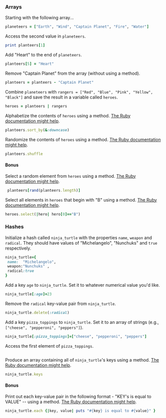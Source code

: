 ### Arrays

Starting with the following array...

```rb
planeteers = ["Earth", "Wind", "Captain Planet", "Fire", "Water"]
```

Access the second value in `planeteers`.

```rb
print planteers[1]
```

Add "Heart" to the end of `planeteers`.

```rb
planteers[5] = "Heart"
```

Remove "Captain Planet" from the array (without using a method).

```rb
planteers = planteers - "Captain Planet"
```

Combine `planeteers` with `rangers = ["Red", "Blue", "Pink", "Yellow", "Black"]` and save the result in a variable called `heroes`.

```rb
heroes = planteers | rangers
```

Alphabetize the contents of `heroes` using a method. [The Ruby documentation might help](http://ruby-doc.org/core-2.6.1/Array.html).

```rb
planteers.sort_by(&:downcase)
```

Randomize the contents of `heroes` using a method. [The Ruby documentation might help](http://ruby-doc.org/core-2.6.1/Array.html).

```rb
planteers.shuffle
```

#### Bonus

Select a random element from `heroes` using a method. [The Ruby documentation might help](http://ruby-doc.org/core-2.6.1/Array.html).

```rb
 planteers[rand(planteers.length)]
```

Select all elements in `heroes` that begin with "B" using a method. [The Ruby documentation might help](http://ruby-doc.org/core-2.6.1/Array.html).

```rb
heroes.select(|hero| hero[0]=="B")
```

### Hashes

Initialize a hash called `ninja_turtle` with the properties `name`, `weapon` and `radical`. They should have values of "Michelangelo", "Nunchuks" and `true` respectively.

```rb
ninja_turtle={
 name:  "Michelangelo",
 weapon:"Nunchuks" ,
 radical:true
}
```

Add a key `age` to `ninja_turtle`. Set it to whatever numerical value you'd like.

```rb
ninja_turtle[:age]=23
```

Remove the `radical` key-value pair from `ninja_turtle`.

```rb
ninja_turtle.delete(:radical)
```

Add a key `pizza_toppings` to `ninja_turtle`. Set it to an array of strings (e.g., `["cheese", "pepperoni", "peppers"]`).

```rb
ninja_turtle[:pizza_toppings]=["cheese", "pepperoni", "peppers"]
```

Access the first element of `pizza_toppings`.

```rb

```

Produce an array containing all of `ninja_turtle`'s keys using a method. [The Ruby documentation might help](http://ruby-doc.org/core-1.9.3/Hash.html).

```rb
ninja_turtle.keys
```

#### Bonus

Print out each key-value pair in the following format - "KEY's is equal to VALUE" -- using a method. [The Ruby documentation might help](http://ruby-doc.org/core-1.9.3/Hash.html).

```rb
ninja_turtle.each {|key, value| puts "#{key} is equal to #{value}" }
```
